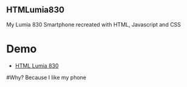 ## HTMLumia830
My Lumia 830 Smartphone recreated with HTML, Javascript and CSS

# Demo
- [HTML Lumia 830](http://awesomestsite.com/awesomest-projects/lumia-830/)

#Why?
Because I like my phone

